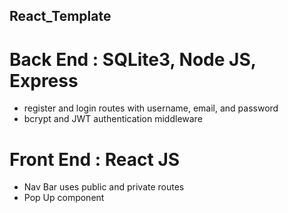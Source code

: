 ## React_Template

# Back End : SQLite3, Node JS, Express
* register and login routes with username, email, and password 
* bcrypt and JWT authentication middleware 

# Front End : React JS 
* Nav Bar uses public and private routes
* Pop Up component 
